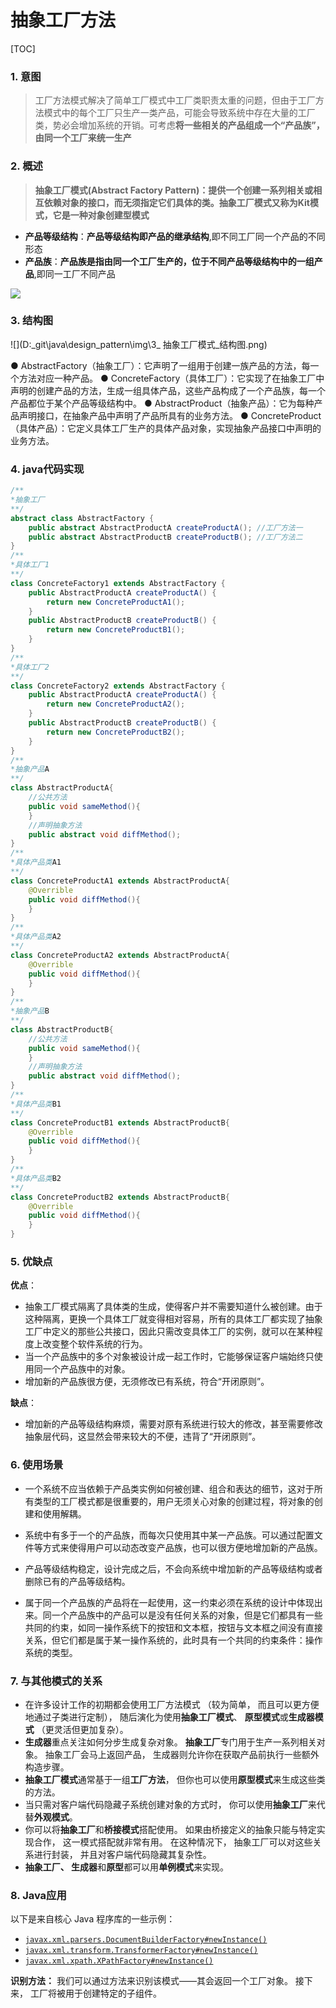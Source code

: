 # 抽象工厂方法

[TOC]

### 1. 意图

> 工厂方法模式解决了简单工厂模式中工厂类职责太重的问题，但由于工厂方法模式中的每个工厂只生产一类产品，可能会导致系统中存在大量的工厂类，势必会增加系统的开销。可考虑**将一些相关的产品组成一个“产品族”，由同一个工厂来统一生产**

### 2. 概述

>  **抽象工厂模式(Abstract Factory Pattern)：提供一个创建一系列相关或相互依赖对象的接口，而无须指定它们具体的类。抽象工厂模式又称为Kit模式，它是一种对象创建型模式**

- **产品等级结构**：**产品等级结构即产品的继承结构**,即不同工厂同一个产品的不同形态
- **产品族**：**产品族是指由同一个工厂生产的，位于不同产品等级结构中的一组产品**,即同一工厂不同产品

![](D:\_git\java\design_pattern\img\产品等级结构.jpg)

### 3. 结构图

![](D:\_git\java\design_pattern\img\3_ 抽象工厂模式_结构图.png)

● AbstractFactory（抽象工厂）：它声明了一组用于创建一族产品的方法，每一个方法对应一种产品。
● ConcreteFactory（具体工厂）：它实现了在抽象工厂中声明的创建产品的方法，生成一组具体产品，这些产品构成了一个产品族，每一个产品都位于某个产品等级结构中。
● AbstractProduct（抽象产品）：它为每种产品声明接口，在抽象产品中声明了产品所具有的业务方法。
● ConcreteProduct（具体产品）：它定义具体工厂生产的具体产品对象，实现抽象产品接口中声明的业务方法。

### 4. java代码实现

```java
/**
*抽象工厂
**/
abstract class AbstractFactory {
	public abstract AbstractProductA createProductA(); //工厂方法一
	public abstract AbstractProductB createProductB(); //工厂方法二
}
/**
*具体工厂1
**/
class ConcreteFactory1 extends AbstractFactory {
    public AbstractProductA createProductA() {
        return new ConcreteProductA1();
    }
    public AbstractProductB createProductB() {
        return new ConcreteProductB1();
    }
}
/**
*具体工厂2
**/
class ConcreteFactory2 extends AbstractFactory {
    public AbstractProductA createProductA() {
        return new ConcreteProductA2();
    }
    public AbstractProductB createProductB() {
        return new ConcreteProductB2();
    }
}
/**
*抽象产品A
**/
class AbstractProductA{
    //公共方法
    public void sameMethod(){    
    }
    //声明抽象方法
    public abstract void diffMethod(); 
}
/**
*具体产品类A1
**/
class ConcreteProductA1 extends AbstractProductA{
    @Overrible
    public void diffMethod(){
    }
}
/**
*具体产品类A2
**/
class ConcreteProductA2 extends AbstractProductA{
    @Overrible
    public void diffMethod(){
    }
}
/**
*抽象产品B
**/
class AbstractProductB{
    //公共方法
    public void sameMethod(){    
    }
    //声明抽象方法
    public abstract void diffMethod(); 
}
/**
*具体产品类B1
**/
class ConcreteProductB1 extends AbstractProductB{
    @Overrible
    public void diffMethod(){
    }
}
/**
*具体产品类B2
**/
class ConcreteProductB2 extends AbstractProductB{
    @Overrible
    public void diffMethod(){
    }
}
```



### 5. 优缺点

**优点**：

- 抽象工厂模式隔离了具体类的生成，使得客户并不需要知道什么被创建。由于这种隔离，更换一个具体工厂就变得相对容易，所有的具体工厂都实现了抽象工厂中定义的那些公共接口，因此只需改变具体工厂的实例，就可以在某种程度上改变整个软件系统的行为。
- 当一个产品族中的多个对象被设计成一起工作时，它能够保证客户端始终只使用同一个产品族中的对象。
- 增加新的产品族很方便，无须修改已有系统，符合“开闭原则”。

**缺点**：

- 增加新的产品等级结构麻烦，需要对原有系统进行较大的修改，甚至需要修改抽象层代码，这显然会带来较大的不便，违背了“开闭原则”。



### 6. 使用场景

- 一个系统不应当依赖于产品类实例如何被创建、组合和表达的细节，这对于所有类型的工厂模式都是很重要的，用户无须关心对象的创建过程，将对象的创建和使用解耦。
- 系统中有多于一个的产品族，而每次只使用其中某一产品族。可以通过配置文件等方式来使得用户可以动态改变产品族，也可以很方便地增加新的产品族。

- 产品等级结构稳定，设计完成之后，不会向系统中增加新的产品等级结构或者删除已有的产品等级结构。
- 属于同一个产品族的产品将在一起使用，这一约束必须在系统的设计中体现出来。同一个产品族中的产品可以是没有任何关系的对象，但是它们都具有一些共同的约束，如同一操作系统下的按钮和文本框，按钮与文本框之间没有直接关系，但它们都是属于某一操作系统的，此时具有一个共同的约束条件：操作系统的类型。

### 7. 与其他模式的关系

- 在许多设计工作的初期都会使用工厂方法模式 （较为简单， 而且可以更方便地通过子类进行定制）， 随后演化为使用**抽象工厂模式**、 **原型模式**或**生成器模式** （更灵活但更加复杂）。
- **生成器**重点关注如何分步生成复杂对象。 **抽象工厂**专门用于生产一系列相关对象。 抽象工厂会马上返回产品， 生成器则允许你在获取产品前执行一些额外构造步骤。
- **抽象工厂模式**通常基于一组**工厂方法**， 但你也可以使用**原型模式**来生成这些类的方法。
- 当只需对客户端代码隐藏子系统创建对象的方式时， 你可以使用**抽象工厂**来代替**外观模式**。
- 你可以将**抽象工厂**和**桥接模式**搭配使用。 如果由桥接定义的抽象只能与特定实现合作， 这一模式搭配就非常有用。 在这种情况下， 抽象工厂可以对这些关系进行封装， 并且对客户端代码隐藏其复杂性。
- **抽象工厂、 生成器**和**原型**都可以用**单例模式**来实现。

### 8. Java应用

以下是来自核心 Java 程序库的一些示例：

- [`javax.xml.parsers.DocumentBuilderFactory#newInstance()`](http://docs.oracle.com/javase/8/docs/api/javax/xml/parsers/DocumentBuilderFactory.html#newInstance--)
- [`javax.xml.transform.TransformerFactory#newInstance()`](http://docs.oracle.com/javase/8/docs/api/javax/xml/transform/TransformerFactory.html#newInstance--)
- [`javax.xml.xpath.XPathFactory#newInstance()`](http://docs.oracle.com/javase/8/docs/api/javax/xml/xpath/XPathFactory.html#newInstance--)

**识别方法：** 我们可以通过方法来识别该模式——其会返回一个工厂对象。 接下来， 工厂将被用于创建特定的子组件。

